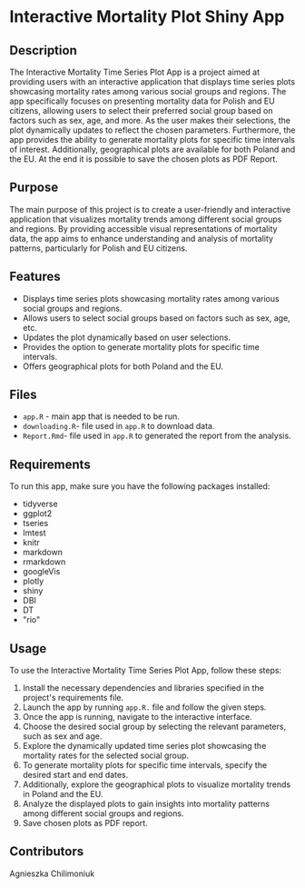 # Interactive Mortality Plot Shiny App
## Description
The Interactive Mortality Time Series Plot App is a project aimed at providing users with an interactive application that displays time series plots showcasing mortality rates among various social groups and regions. The app specifically focuses on presenting mortality data for Polish and EU citizens, allowing users to select their preferred social group based on factors such as sex, age, and more. As the user makes their selections, the plot dynamically updates to reflect the chosen parameters. Furthermore, the app provides the ability to generate mortality plots for specific time intervals of interest. Additionally, geographical plots are available for both Poland and the EU.
At the end it is possible to save the chosen plots as PDF Report.

## Purpose
The main purpose of this project is to create a user-friendly and interactive application that visualizes mortality trends among different social groups and regions. By providing accessible visual representations of mortality data, the app aims to enhance understanding and analysis of mortality patterns, particularly for Polish and EU citizens.

## Features
- Displays time series plots showcasing mortality rates among various social groups and regions.
- Allows users to select social groups based on factors such as sex, age, etc.
- Updates the plot dynamically based on user selections.
- Provides the option to generate mortality plots for specific time intervals.
- Offers geographical plots for both Poland and the EU.

## Files
- `app.R` - main app that is needed to be run.
- `downloading.R`- file used in `app.R` to download data.
- `Report.Rmd`- file used in `app.R` to generated the report from the analysis.

## Requirements 
To run this app, make sure you have the following packages installed:
- tidyverse
- ggplot2
- tseries
- lmtest
- knitr
- markdown
- rmarkdown
- googleVis
- plotly
- shiny
- DBI
- DT
- "rio"

## Usage
To use the Interactive Mortality Time Series Plot App, follow these steps:

1. Install the necessary dependencies and libraries specified in the project's requirements file.
2. Launch the app by running `app.R.` file and follow the given steps.
3. Once the app is running, navigate to the interactive interface.
4. Choose the desired social group by selecting the relevant parameters, such as sex and age.
5. Explore the dynamically updated time series plot showcasing the mortality rates for the selected social group.
6. To generate mortality plots for specific time intervals, specify the desired start and end dates.
7. Additionally, explore the geographical plots to visualize mortality trends in Poland and the EU.
8. Analyze the displayed plots to gain insights into mortality patterns among different social groups and regions.
9. Save chosen plots as PDF report.

## Contributors
Agnieszka Chilimoniuk
